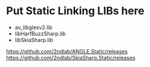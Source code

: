 ﻿# Put Static Linking LIBs here

* av_libglesv2.lib
* libHarfBuzzSharp.lib
* libSkiaSharp.lib

https://github.com/2ndlab/ANGLE.Static/releases  
https://github.com/2ndlab/SkiaSharp.Static/releases  